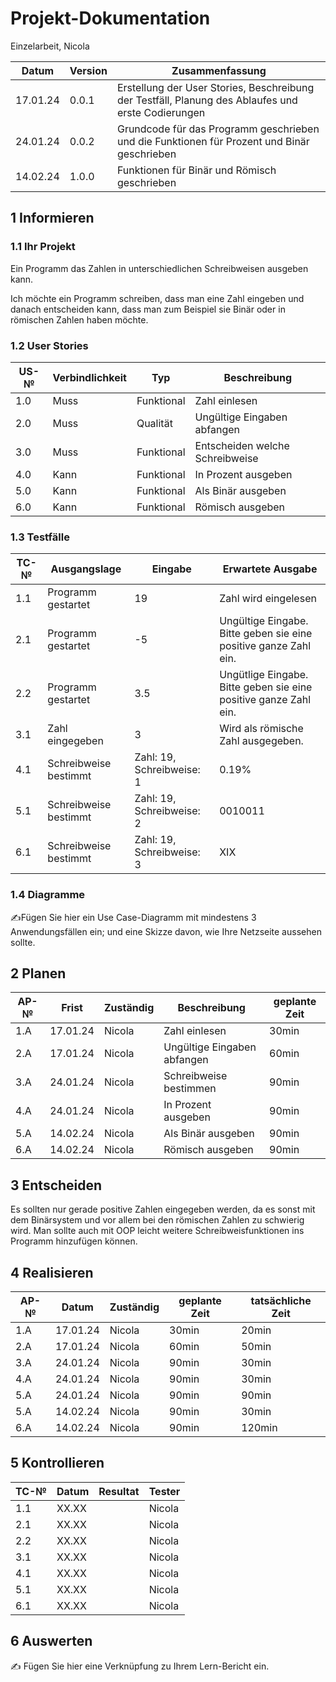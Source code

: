 # Projekt-Dokumentation

Einzelarbeit, Nicola

| Datum | Version | Zusammenfassung                                              |
| ----- | ------- | ------------------------------------------------------------ |
| 17.01.24 | 0.0.1   | Erstellung der User Stories, Beschreibung der Testfäll, Planung des Ablaufes und erste Codierungen |
| 24.01.24 | 0.0.2   | Grundcode für das Programm geschrieben und die Funktionen für Prozent und Binär geschrieben |
| 14.02.24 | 1.0.0   | Funktionen für Binär und Römisch geschrieben |

## 1 Informieren

### 1.1 Ihr Projekt

Ein Programm das Zahlen in unterschiedlichen Schreibweisen ausgeben kann.

Ich möchte ein Programm schreiben, dass man eine Zahl eingeben und danach entscheiden kann, dass man zum Beispiel sie Binär oder in römischen Zahlen haben möchte.

### 1.2 User Stories

| US-№ | Verbindlichkeit | Typ  | Beschreibung                       |
| ---- | --------------- | ---- | ---------------------------------- |
| 1.0  | Muss            | Funktional | Zahl einlesen |
| 2.0  | Muss            | Qualität   | Ungültige Eingaben abfangen |
| 3.0  | Muss            | Funktional | Entscheiden welche Schreibweise |
| 4.0  | Kann            | Funktional | In Prozent ausgeben |
| 5.0  | Kann            | Funktional | Als Binär ausgeben |
| 6.0  | Kann            | Funktional | Römisch ausgeben |

### 1.3 Testfälle

| TC-№ | Ausgangslage | Eingabe | Erwartete Ausgabe |
| ---- | ------------ | ------- | ----------------- |
| 1.1  | Programm gestartet | 19      | Zahl wird eingelesen |
| 2.1  | Programm gestartet | -5      | Ungültige Eingabe. Bitte geben sie eine positive ganze Zahl ein. |
| 2.2  | Programm gestartet | 3.5     | Ungütlige Eingabe. Bitte geben sie eine positive ganze Zahl ein. |
| 3.1  | Zahl eingegeben | 3 | Wird als römische Zahl ausgegeben. |
| 4.1  | Schreibweise bestimmt | Zahl: 19, Schreibweise: 1 | 0.19% |
| 5.1  | Schreibweise bestimmt | Zahl: 19, Schreibweise: 2 | 0010011|
| 6.1  | Schreibweise bestimmt | Zahl: 19, Schreibweise: 3 | XIX |

### 1.4 Diagramme

✍️Fügen Sie hier ein Use Case-Diagramm mit mindestens 3 Anwendungsfällen ein; und eine Skizze davon, wie Ihre Netzseite aussehen sollte.

## 2 Planen

| AP-№ | Frist    | Zuständig | Beschreibung | geplante Zeit |
| ---- | -------- | --------- | ------------ | ------------- |
| 1.A  | 17.01.24 | Nicola    | Zahl einlesen               | 30min |
| 2.A  | 17.01.24 | Nicola    | Ungültige Eingaben abfangen | 60min |
| 3.A  | 24.01.24 | Nicola    | Schreibweise bestimmen      | 90min |
| 4.A  | 24.01.24 | Nicola    | In Prozent ausgeben         | 90min |
| 5.A  | 14.02.24 | Nicola    | Als Binär ausgeben          | 90min |
| 6.A  | 14.02.24 | Nicola    | Römisch ausgeben            | 90min |

## 3 Entscheiden

Es sollten nur gerade positive Zahlen eingegeben werden, da es sonst mit dem Binärsystem und vor allem bei den römischen Zahlen zu schwierig wird.
Man sollte auch mit OOP leicht weitere Schreibweisfunktionen ins Programm hinzufügen können.

## 4 Realisieren

| AP-№ | Datum | Zuständig | geplante Zeit | tatsächliche Zeit |
| ---- | ----- | --------- | ------------- | ----------------- |
| 1.A  | 17.01.24 | Nicola | 30min | 20min  |
| 2.A  | 17.01.24 | Nicola | 60min | 50min  |
| 3.A  | 24.01.24 | Nicola | 90min | 30min  |
| 4.A  | 24.01.24 | Nicola | 90min | 30min  |
| 5.A  | 24.01.24 | Nicola | 90min | 90min  |
| 5.A  | 14.02.24 | Nicola | 90min | 30min  |
| 6.A  | 14.02.24 | Nicola | 90min | 120min  |

## 5 Kontrollieren

| TC-№ | Datum | Resultat | Tester |
| ---- | ----- | -------- | ------ |
| 1.1  | XX.XX |          | Nicola |
| 2.1  | XX.XX |          | Nicola |
| 2.2  | XX.XX |          | Nicola |
| 3.1  | XX.XX |          | Nicola |
| 4.1  | XX.XX |          | Nicola |
| 5.1  | XX.XX |          | Nicola |
| 6.1  | XX.XX |          | Nicola |

## 6 Auswerten

✍️ Fügen Sie hier eine Verknüpfung zu Ihrem Lern-Bericht ein.
